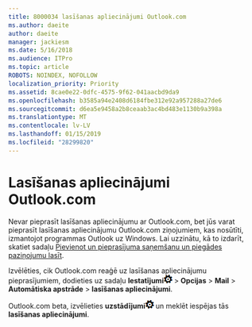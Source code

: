 ```yaml
---
title: 8000034 lasīšanas apliecinājumi Outlook.com
ms.author: daeite
author: daeite
manager: jackiesm
ms.date: 5/16/2018
ms.audience: ITPro
ms.topic: article
ROBOTS: NOINDEX, NOFOLLOW
localization_priority: Priority
ms.assetid: 8cae0e22-0dfc-4575-9f62-041aacbd9da9
ms.openlocfilehash: b3585a94e2408d6184fbe312e92a957288a27de6
ms.sourcegitcommit: d6ea5e9458a2b8ceaab3ac4bd483e1130b9a398a
ms.translationtype: MT
ms.contentlocale: lv-LV
ms.lasthandoff: 01/15/2019
ms.locfileid: "28299820"
---
```

# <a name="read-receipts-in-outlookcom"></a>Lasīšanas apliecinājumi Outlook.com

Nevar pieprasīt lasīšanas apliecinājumu ar Outlook.com, bet jūs varat pieprasīt lasīšanas apliecinājumu Outlook.com ziņojumiem, kas nosūtīti, izmantojot programmas Outlook uz Windows. Lai uzzinātu, kā to izdarīt, skatiet sadaļu [Pievienot un pieprasījuma saņemšanu un piegādes paziņojumu lasīt](https://go.microsoft.com/fwlink/p/?linkid=874355).
  
Izvēlēties, cik Outlook.com reaģē uz lasīšanas apliecinājumu pieprasījumiem, dodieties uz sadaļu **Iestatījumi**![iestatījumus](media/f4b2e798-fff1-4a14-931f-5677a4543b58.png) \> **Opcijas** \> **Mail** \> **Automātiska apstrāde** \> **lasīšanas apliecinājumi**. 
  
Outlook.com beta, izvēlieties **uzstādījumi**![iestatījumus](media/f4b2e798-fff1-4a14-931f-5677a4543b58.png) un meklēt iespējas tās **lasīšanas apliecinājumi**. 
  


